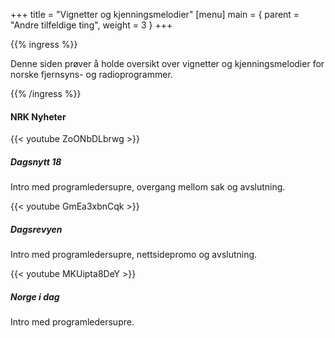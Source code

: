 +++
title = "Vignetter og kjenningsmelodier"
[menu]
main = { parent = "Andre tilfeldige ting", weight = 3 }
+++

<!-- markdownlint-disable MD002 MD033 -->

{{% ingress %}}

Denne siden prøver å holde oversikt over vignetter og kjenningsmelodier for norske fjernsyns- og
radioprogrammer.

{{% /ingress %}}

#### NRK Nyheter

<div class="card-columns">

<div class="card">
{{< youtube ZoONbDLbrwg >}}
<div class="card-body">
<h5 class="card-title">
Dagsnytt 18
</h5>
<p class="card-text">
Intro med programledersupre, overgang mellom sak og avslutning.
</p>
</div>
</div>

<div class="card">
{{< youtube GmEa3xbnCqk >}}
<div class="card-body">
<h5 class="card-title">
Dagsrevyen
</h5>
<p class="card-text">
Intro med programledersupre, nettsidepromo og avslutning.
</p>
</div>
</div>

<div class="card">
{{< youtube MKUipta8DeY >}}
<div class="card-body">
<h5 class="card-title">
Norge i dag
</h5>
<p class="card-text">
Intro med programledersupre.
</p>
</div>
</div>

</div>
